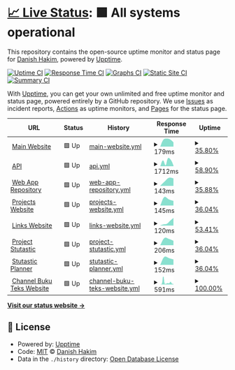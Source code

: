 # [📈 Live Status](https://status.danishplace.tech): <!--live status--> **🟩 All systems operational**

This repository contains the open-source uptime monitor and status page for [Danish Hakim](www.danishsite.me), powered by [Upptime](https://github.com/upptime/upptime).

[![Uptime CI](https://github.com/Jerit3787/status/workflows/Uptime%20CI/badge.svg)](https://github.com/Jerit3787/status/actions?query=workflow%3A%22Uptime+CI%22)
[![Response Time CI](https://github.com/Jerit3787/status/workflows/Response%20Time%20CI/badge.svg)](https://github.com/Jerit3787/status/actions?query=workflow%3A%22Response+Time+CI%22)
[![Graphs CI](https://github.com/Jerit3787/status/workflows/Graphs%20CI/badge.svg)](https://github.com/Jerit3787/status/actions?query=workflow%3A%22Graphs+CI%22)
[![Static Site CI](https://github.com/Jerit3787/status/workflows/Static%20Site%20CI/badge.svg)](https://github.com/Jerit3787/status/actions?query=workflow%3A%22Static+Site+CI%22)
[![Summary CI](https://github.com/Jerit3787/status/workflows/Summary%20CI/badge.svg)](https://github.com/Jerit3787/status/actions?query=workflow%3A%22Summary+CI%22)

With [Upptime](https://upptime.js.org), you can get your own unlimited and free uptime monitor and status page, powered entirely by a GitHub repository. We use [Issues](https://github.com/Jerit3787/status/issues) as incident reports, [Actions](https://github.com/Jerit3787/status/actions) as uptime monitors, and [Pages](https://status.danishsite.me) for the status page.

<!--start: status pages-->
<!-- This summary is generated by Upptime (https://github.com/upptime/upptime) -->
<!-- Do not edit this manually, your changes will be overwritten -->
<!-- prettier-ignore -->
| URL | Status | History | Response Time | Uptime |
| --- | ------ | ------- | ------------- | ------ |
| <img alt="" src="https://favicons.githubusercontent.com/www.danishplace.tech" height="13"> [Main Website](https://www.danishplace.tech) | 🟩 Up | [main-website.yml](https://github.com/Jerit3787/status/commits/HEAD/history/main-website.yml) | <details><summary><img alt="Response time graph" src="./graphs/main-website/response-time-week.png" height="20"> 179ms</summary><br><a href="https://status.danishplace.tech/history/main-website"><img alt="Response time 193" src="https://img.shields.io/endpoint?url=https%3A%2F%2Fraw.githubusercontent.com%2FJerit3787%2Fstatus%2FHEAD%2Fapi%2Fmain-website%2Fresponse-time.json"></a><br><a href="https://status.danishplace.tech/history/main-website"><img alt="24-hour response time 149" src="https://img.shields.io/endpoint?url=https%3A%2F%2Fraw.githubusercontent.com%2FJerit3787%2Fstatus%2FHEAD%2Fapi%2Fmain-website%2Fresponse-time-day.json"></a><br><a href="https://status.danishplace.tech/history/main-website"><img alt="7-day response time 179" src="https://img.shields.io/endpoint?url=https%3A%2F%2Fraw.githubusercontent.com%2FJerit3787%2Fstatus%2FHEAD%2Fapi%2Fmain-website%2Fresponse-time-week.json"></a><br><a href="https://status.danishplace.tech/history/main-website"><img alt="30-day response time 211" src="https://img.shields.io/endpoint?url=https%3A%2F%2Fraw.githubusercontent.com%2FJerit3787%2Fstatus%2FHEAD%2Fapi%2Fmain-website%2Fresponse-time-month.json"></a><br><a href="https://status.danishplace.tech/history/main-website"><img alt="1-year response time 193" src="https://img.shields.io/endpoint?url=https%3A%2F%2Fraw.githubusercontent.com%2FJerit3787%2Fstatus%2FHEAD%2Fapi%2Fmain-website%2Fresponse-time-year.json"></a></details> | <details><summary><a href="https://status.danishplace.tech/history/main-website">35.80%</a></summary><a href="https://status.danishplace.tech/history/main-website"><img alt="All-time uptime 89.05%" src="https://img.shields.io/endpoint?url=https%3A%2F%2Fraw.githubusercontent.com%2FJerit3787%2Fstatus%2FHEAD%2Fapi%2Fmain-website%2Fuptime.json"></a><br><a href="https://status.danishplace.tech/history/main-website"><img alt="24-hour uptime 100.00%" src="https://img.shields.io/endpoint?url=https%3A%2F%2Fraw.githubusercontent.com%2FJerit3787%2Fstatus%2FHEAD%2Fapi%2Fmain-website%2Fuptime-day.json"></a><br><a href="https://status.danishplace.tech/history/main-website"><img alt="7-day uptime 35.80%" src="https://img.shields.io/endpoint?url=https%3A%2F%2Fraw.githubusercontent.com%2FJerit3787%2Fstatus%2FHEAD%2Fapi%2Fmain-website%2Fuptime-week.json"></a><br><a href="https://status.danishplace.tech/history/main-website"><img alt="30-day uptime 59.34%" src="https://img.shields.io/endpoint?url=https%3A%2F%2Fraw.githubusercontent.com%2FJerit3787%2Fstatus%2FHEAD%2Fapi%2Fmain-website%2Fuptime-month.json"></a><br><a href="https://status.danishplace.tech/history/main-website"><img alt="1-year uptime 89.05%" src="https://img.shields.io/endpoint?url=https%3A%2F%2Fraw.githubusercontent.com%2FJerit3787%2Fstatus%2FHEAD%2Fapi%2Fmain-website%2Fuptime-year.json"></a></details>
| <img alt="" src="https://favicons.githubusercontent.com/www.danishsite.ml" height="13"> [API](https://www.danishsite.ml) | 🟩 Up | [api.yml](https://github.com/Jerit3787/status/commits/HEAD/history/api.yml) | <details><summary><img alt="Response time graph" src="./graphs/api/response-time-week.png" height="20"> 1712ms</summary><br><a href="https://status.danishplace.tech/history/api"><img alt="Response time 1036" src="https://img.shields.io/endpoint?url=https%3A%2F%2Fraw.githubusercontent.com%2FJerit3787%2Fstatus%2FHEAD%2Fapi%2Fapi%2Fresponse-time.json"></a><br><a href="https://status.danishplace.tech/history/api"><img alt="24-hour response time 428" src="https://img.shields.io/endpoint?url=https%3A%2F%2Fraw.githubusercontent.com%2FJerit3787%2Fstatus%2FHEAD%2Fapi%2Fapi%2Fresponse-time-day.json"></a><br><a href="https://status.danishplace.tech/history/api"><img alt="7-day response time 1712" src="https://img.shields.io/endpoint?url=https%3A%2F%2Fraw.githubusercontent.com%2FJerit3787%2Fstatus%2FHEAD%2Fapi%2Fapi%2Fresponse-time-week.json"></a><br><a href="https://status.danishplace.tech/history/api"><img alt="30-day response time 1387" src="https://img.shields.io/endpoint?url=https%3A%2F%2Fraw.githubusercontent.com%2FJerit3787%2Fstatus%2FHEAD%2Fapi%2Fapi%2Fresponse-time-month.json"></a><br><a href="https://status.danishplace.tech/history/api"><img alt="1-year response time 1036" src="https://img.shields.io/endpoint?url=https%3A%2F%2Fraw.githubusercontent.com%2FJerit3787%2Fstatus%2FHEAD%2Fapi%2Fapi%2Fresponse-time-year.json"></a></details> | <details><summary><a href="https://status.danishplace.tech/history/api">58.90%</a></summary><a href="https://status.danishplace.tech/history/api"><img alt="All-time uptime 95.08%" src="https://img.shields.io/endpoint?url=https%3A%2F%2Fraw.githubusercontent.com%2FJerit3787%2Fstatus%2FHEAD%2Fapi%2Fapi%2Fuptime.json"></a><br><a href="https://status.danishplace.tech/history/api"><img alt="24-hour uptime 100.00%" src="https://img.shields.io/endpoint?url=https%3A%2F%2Fraw.githubusercontent.com%2FJerit3787%2Fstatus%2FHEAD%2Fapi%2Fapi%2Fuptime-day.json"></a><br><a href="https://status.danishplace.tech/history/api"><img alt="7-day uptime 58.90%" src="https://img.shields.io/endpoint?url=https%3A%2F%2Fraw.githubusercontent.com%2FJerit3787%2Fstatus%2FHEAD%2Fapi%2Fapi%2Fuptime-week.json"></a><br><a href="https://status.danishplace.tech/history/api"><img alt="30-day uptime 90.54%" src="https://img.shields.io/endpoint?url=https%3A%2F%2Fraw.githubusercontent.com%2FJerit3787%2Fstatus%2FHEAD%2Fapi%2Fapi%2Fuptime-month.json"></a><br><a href="https://status.danishplace.tech/history/api"><img alt="1-year uptime 95.08%" src="https://img.shields.io/endpoint?url=https%3A%2F%2Fraw.githubusercontent.com%2FJerit3787%2Fstatus%2FHEAD%2Fapi%2Fapi%2Fuptime-year.json"></a></details>
| <img alt="" src="https://favicons.githubusercontent.com/app.danishplace.tech" height="13"> [Web App Repository](https://app.danishplace.tech) | 🟩 Up | [web-app-repository.yml](https://github.com/Jerit3787/status/commits/HEAD/history/web-app-repository.yml) | <details><summary><img alt="Response time graph" src="./graphs/web-app-repository/response-time-week.png" height="20"> 143ms</summary><br><a href="https://status.danishplace.tech/history/web-app-repository"><img alt="Response time 143" src="https://img.shields.io/endpoint?url=https%3A%2F%2Fraw.githubusercontent.com%2FJerit3787%2Fstatus%2FHEAD%2Fapi%2Fweb-app-repository%2Fresponse-time.json"></a><br><a href="https://status.danishplace.tech/history/web-app-repository"><img alt="24-hour response time 163" src="https://img.shields.io/endpoint?url=https%3A%2F%2Fraw.githubusercontent.com%2FJerit3787%2Fstatus%2FHEAD%2Fapi%2Fweb-app-repository%2Fresponse-time-day.json"></a><br><a href="https://status.danishplace.tech/history/web-app-repository"><img alt="7-day response time 143" src="https://img.shields.io/endpoint?url=https%3A%2F%2Fraw.githubusercontent.com%2FJerit3787%2Fstatus%2FHEAD%2Fapi%2Fweb-app-repository%2Fresponse-time-week.json"></a><br><a href="https://status.danishplace.tech/history/web-app-repository"><img alt="30-day response time 190" src="https://img.shields.io/endpoint?url=https%3A%2F%2Fraw.githubusercontent.com%2FJerit3787%2Fstatus%2FHEAD%2Fapi%2Fweb-app-repository%2Fresponse-time-month.json"></a><br><a href="https://status.danishplace.tech/history/web-app-repository"><img alt="1-year response time 143" src="https://img.shields.io/endpoint?url=https%3A%2F%2Fraw.githubusercontent.com%2FJerit3787%2Fstatus%2FHEAD%2Fapi%2Fweb-app-repository%2Fresponse-time-year.json"></a></details> | <details><summary><a href="https://status.danishplace.tech/history/web-app-repository">35.88%</a></summary><a href="https://status.danishplace.tech/history/web-app-repository"><img alt="All-time uptime 85.91%" src="https://img.shields.io/endpoint?url=https%3A%2F%2Fraw.githubusercontent.com%2FJerit3787%2Fstatus%2FHEAD%2Fapi%2Fweb-app-repository%2Fuptime.json"></a><br><a href="https://status.danishplace.tech/history/web-app-repository"><img alt="24-hour uptime 100.00%" src="https://img.shields.io/endpoint?url=https%3A%2F%2Fraw.githubusercontent.com%2FJerit3787%2Fstatus%2FHEAD%2Fapi%2Fweb-app-repository%2Fuptime-day.json"></a><br><a href="https://status.danishplace.tech/history/web-app-repository"><img alt="7-day uptime 35.88%" src="https://img.shields.io/endpoint?url=https%3A%2F%2Fraw.githubusercontent.com%2FJerit3787%2Fstatus%2FHEAD%2Fapi%2Fweb-app-repository%2Fuptime-week.json"></a><br><a href="https://status.danishplace.tech/history/web-app-repository"><img alt="30-day uptime 59.36%" src="https://img.shields.io/endpoint?url=https%3A%2F%2Fraw.githubusercontent.com%2FJerit3787%2Fstatus%2FHEAD%2Fapi%2Fweb-app-repository%2Fuptime-month.json"></a><br><a href="https://status.danishplace.tech/history/web-app-repository"><img alt="1-year uptime 85.91%" src="https://img.shields.io/endpoint?url=https%3A%2F%2Fraw.githubusercontent.com%2FJerit3787%2Fstatus%2FHEAD%2Fapi%2Fweb-app-repository%2Fuptime-year.json"></a></details>
| <img alt="" src="https://favicons.githubusercontent.com/projects.danishplace.tech" height="13"> [Projects Website](https://projects.danishplace.tech) | 🟩 Up | [projects-website.yml](https://github.com/Jerit3787/status/commits/HEAD/history/projects-website.yml) | <details><summary><img alt="Response time graph" src="./graphs/projects-website/response-time-week.png" height="20"> 145ms</summary><br><a href="https://status.danishplace.tech/history/projects-website"><img alt="Response time 144" src="https://img.shields.io/endpoint?url=https%3A%2F%2Fraw.githubusercontent.com%2FJerit3787%2Fstatus%2FHEAD%2Fapi%2Fprojects-website%2Fresponse-time.json"></a><br><a href="https://status.danishplace.tech/history/projects-website"><img alt="24-hour response time 140" src="https://img.shields.io/endpoint?url=https%3A%2F%2Fraw.githubusercontent.com%2FJerit3787%2Fstatus%2FHEAD%2Fapi%2Fprojects-website%2Fresponse-time-day.json"></a><br><a href="https://status.danishplace.tech/history/projects-website"><img alt="7-day response time 145" src="https://img.shields.io/endpoint?url=https%3A%2F%2Fraw.githubusercontent.com%2FJerit3787%2Fstatus%2FHEAD%2Fapi%2Fprojects-website%2Fresponse-time-week.json"></a><br><a href="https://status.danishplace.tech/history/projects-website"><img alt="30-day response time 242" src="https://img.shields.io/endpoint?url=https%3A%2F%2Fraw.githubusercontent.com%2FJerit3787%2Fstatus%2FHEAD%2Fapi%2Fprojects-website%2Fresponse-time-month.json"></a><br><a href="https://status.danishplace.tech/history/projects-website"><img alt="1-year response time 144" src="https://img.shields.io/endpoint?url=https%3A%2F%2Fraw.githubusercontent.com%2FJerit3787%2Fstatus%2FHEAD%2Fapi%2Fprojects-website%2Fresponse-time-year.json"></a></details> | <details><summary><a href="https://status.danishplace.tech/history/projects-website">36.04%</a></summary><a href="https://status.danishplace.tech/history/projects-website"><img alt="All-time uptime 89.06%" src="https://img.shields.io/endpoint?url=https%3A%2F%2Fraw.githubusercontent.com%2FJerit3787%2Fstatus%2FHEAD%2Fapi%2Fprojects-website%2Fuptime.json"></a><br><a href="https://status.danishplace.tech/history/projects-website"><img alt="24-hour uptime 100.00%" src="https://img.shields.io/endpoint?url=https%3A%2F%2Fraw.githubusercontent.com%2FJerit3787%2Fstatus%2FHEAD%2Fapi%2Fprojects-website%2Fuptime-day.json"></a><br><a href="https://status.danishplace.tech/history/projects-website"><img alt="7-day uptime 36.04%" src="https://img.shields.io/endpoint?url=https%3A%2F%2Fraw.githubusercontent.com%2FJerit3787%2Fstatus%2FHEAD%2Fapi%2Fprojects-website%2Fuptime-week.json"></a><br><a href="https://status.danishplace.tech/history/projects-website"><img alt="30-day uptime 59.40%" src="https://img.shields.io/endpoint?url=https%3A%2F%2Fraw.githubusercontent.com%2FJerit3787%2Fstatus%2FHEAD%2Fapi%2Fprojects-website%2Fuptime-month.json"></a><br><a href="https://status.danishplace.tech/history/projects-website"><img alt="1-year uptime 89.06%" src="https://img.shields.io/endpoint?url=https%3A%2F%2Fraw.githubusercontent.com%2FJerit3787%2Fstatus%2FHEAD%2Fapi%2Fprojects-website%2Fuptime-year.json"></a></details>
| <img alt="" src="https://favicons.githubusercontent.com/links.danishplace.tech" height="13"> [Links Website](https://links.danishplace.tech) | 🟩 Up | [links-website.yml](https://github.com/Jerit3787/status/commits/HEAD/history/links-website.yml) | <details><summary><img alt="Response time graph" src="./graphs/links-website/response-time-week.png" height="20"> 120ms</summary><br><a href="https://status.danishplace.tech/history/links-website"><img alt="Response time 130" src="https://img.shields.io/endpoint?url=https%3A%2F%2Fraw.githubusercontent.com%2FJerit3787%2Fstatus%2FHEAD%2Fapi%2Flinks-website%2Fresponse-time.json"></a><br><a href="https://status.danishplace.tech/history/links-website"><img alt="24-hour response time 167" src="https://img.shields.io/endpoint?url=https%3A%2F%2Fraw.githubusercontent.com%2FJerit3787%2Fstatus%2FHEAD%2Fapi%2Flinks-website%2Fresponse-time-day.json"></a><br><a href="https://status.danishplace.tech/history/links-website"><img alt="7-day response time 120" src="https://img.shields.io/endpoint?url=https%3A%2F%2Fraw.githubusercontent.com%2FJerit3787%2Fstatus%2FHEAD%2Fapi%2Flinks-website%2Fresponse-time-week.json"></a><br><a href="https://status.danishplace.tech/history/links-website"><img alt="30-day response time 178" src="https://img.shields.io/endpoint?url=https%3A%2F%2Fraw.githubusercontent.com%2FJerit3787%2Fstatus%2FHEAD%2Fapi%2Flinks-website%2Fresponse-time-month.json"></a><br><a href="https://status.danishplace.tech/history/links-website"><img alt="1-year response time 130" src="https://img.shields.io/endpoint?url=https%3A%2F%2Fraw.githubusercontent.com%2FJerit3787%2Fstatus%2FHEAD%2Fapi%2Flinks-website%2Fresponse-time-year.json"></a></details> | <details><summary><a href="https://status.danishplace.tech/history/links-website">53.41%</a></summary><a href="https://status.danishplace.tech/history/links-website"><img alt="All-time uptime 90.10%" src="https://img.shields.io/endpoint?url=https%3A%2F%2Fraw.githubusercontent.com%2FJerit3787%2Fstatus%2FHEAD%2Fapi%2Flinks-website%2Fuptime.json"></a><br><a href="https://status.danishplace.tech/history/links-website"><img alt="24-hour uptime 100.00%" src="https://img.shields.io/endpoint?url=https%3A%2F%2Fraw.githubusercontent.com%2FJerit3787%2Fstatus%2FHEAD%2Fapi%2Flinks-website%2Fuptime-day.json"></a><br><a href="https://status.danishplace.tech/history/links-website"><img alt="7-day uptime 53.41%" src="https://img.shields.io/endpoint?url=https%3A%2F%2Fraw.githubusercontent.com%2FJerit3787%2Fstatus%2FHEAD%2Fapi%2Flinks-website%2Fuptime-week.json"></a><br><a href="https://status.danishplace.tech/history/links-website"><img alt="30-day uptime 63.40%" src="https://img.shields.io/endpoint?url=https%3A%2F%2Fraw.githubusercontent.com%2FJerit3787%2Fstatus%2FHEAD%2Fapi%2Flinks-website%2Fuptime-month.json"></a><br><a href="https://status.danishplace.tech/history/links-website"><img alt="1-year uptime 90.10%" src="https://img.shields.io/endpoint?url=https%3A%2F%2Fraw.githubusercontent.com%2FJerit3787%2Fstatus%2FHEAD%2Fapi%2Flinks-website%2Fuptime-year.json"></a></details>
| <img alt="" src="https://favicons.githubusercontent.com/stutastic.danishplace.tech" height="13"> [Project Stutastic](https://stutastic.danishplace.tech) | 🟩 Up | [project-stutastic.yml](https://github.com/Jerit3787/status/commits/HEAD/history/project-stutastic.yml) | <details><summary><img alt="Response time graph" src="./graphs/project-stutastic/response-time-week.png" height="20"> 206ms</summary><br><a href="https://status.danishplace.tech/history/project-stutastic"><img alt="Response time 135" src="https://img.shields.io/endpoint?url=https%3A%2F%2Fraw.githubusercontent.com%2FJerit3787%2Fstatus%2FHEAD%2Fapi%2Fproject-stutastic%2Fresponse-time.json"></a><br><a href="https://status.danishplace.tech/history/project-stutastic"><img alt="24-hour response time 316" src="https://img.shields.io/endpoint?url=https%3A%2F%2Fraw.githubusercontent.com%2FJerit3787%2Fstatus%2FHEAD%2Fapi%2Fproject-stutastic%2Fresponse-time-day.json"></a><br><a href="https://status.danishplace.tech/history/project-stutastic"><img alt="7-day response time 206" src="https://img.shields.io/endpoint?url=https%3A%2F%2Fraw.githubusercontent.com%2FJerit3787%2Fstatus%2FHEAD%2Fapi%2Fproject-stutastic%2Fresponse-time-week.json"></a><br><a href="https://status.danishplace.tech/history/project-stutastic"><img alt="30-day response time 226" src="https://img.shields.io/endpoint?url=https%3A%2F%2Fraw.githubusercontent.com%2FJerit3787%2Fstatus%2FHEAD%2Fapi%2Fproject-stutastic%2Fresponse-time-month.json"></a><br><a href="https://status.danishplace.tech/history/project-stutastic"><img alt="1-year response time 135" src="https://img.shields.io/endpoint?url=https%3A%2F%2Fraw.githubusercontent.com%2FJerit3787%2Fstatus%2FHEAD%2Fapi%2Fproject-stutastic%2Fresponse-time-year.json"></a></details> | <details><summary><a href="https://status.danishplace.tech/history/project-stutastic">36.04%</a></summary><a href="https://status.danishplace.tech/history/project-stutastic"><img alt="All-time uptime 89.14%" src="https://img.shields.io/endpoint?url=https%3A%2F%2Fraw.githubusercontent.com%2FJerit3787%2Fstatus%2FHEAD%2Fapi%2Fproject-stutastic%2Fuptime.json"></a><br><a href="https://status.danishplace.tech/history/project-stutastic"><img alt="24-hour uptime 100.00%" src="https://img.shields.io/endpoint?url=https%3A%2F%2Fraw.githubusercontent.com%2FJerit3787%2Fstatus%2FHEAD%2Fapi%2Fproject-stutastic%2Fuptime-day.json"></a><br><a href="https://status.danishplace.tech/history/project-stutastic"><img alt="7-day uptime 36.04%" src="https://img.shields.io/endpoint?url=https%3A%2F%2Fraw.githubusercontent.com%2FJerit3787%2Fstatus%2FHEAD%2Fapi%2Fproject-stutastic%2Fuptime-week.json"></a><br><a href="https://status.danishplace.tech/history/project-stutastic"><img alt="30-day uptime 59.40%" src="https://img.shields.io/endpoint?url=https%3A%2F%2Fraw.githubusercontent.com%2FJerit3787%2Fstatus%2FHEAD%2Fapi%2Fproject-stutastic%2Fuptime-month.json"></a><br><a href="https://status.danishplace.tech/history/project-stutastic"><img alt="1-year uptime 89.14%" src="https://img.shields.io/endpoint?url=https%3A%2F%2Fraw.githubusercontent.com%2FJerit3787%2Fstatus%2FHEAD%2Fapi%2Fproject-stutastic%2Fuptime-year.json"></a></details>
| <img alt="" src="https://favicons.githubusercontent.com/planner.danishplace.tech" height="13"> [Stutastic Planner](https://planner.danishplace.tech) | 🟩 Up | [stutastic-planner.yml](https://github.com/Jerit3787/status/commits/HEAD/history/stutastic-planner.yml) | <details><summary><img alt="Response time graph" src="./graphs/stutastic-planner/response-time-week.png" height="20"> 152ms</summary><br><a href="https://status.danishplace.tech/history/stutastic-planner"><img alt="Response time 121" src="https://img.shields.io/endpoint?url=https%3A%2F%2Fraw.githubusercontent.com%2FJerit3787%2Fstatus%2FHEAD%2Fapi%2Fstutastic-planner%2Fresponse-time.json"></a><br><a href="https://status.danishplace.tech/history/stutastic-planner"><img alt="24-hour response time 149" src="https://img.shields.io/endpoint?url=https%3A%2F%2Fraw.githubusercontent.com%2FJerit3787%2Fstatus%2FHEAD%2Fapi%2Fstutastic-planner%2Fresponse-time-day.json"></a><br><a href="https://status.danishplace.tech/history/stutastic-planner"><img alt="7-day response time 152" src="https://img.shields.io/endpoint?url=https%3A%2F%2Fraw.githubusercontent.com%2FJerit3787%2Fstatus%2FHEAD%2Fapi%2Fstutastic-planner%2Fresponse-time-week.json"></a><br><a href="https://status.danishplace.tech/history/stutastic-planner"><img alt="30-day response time 161" src="https://img.shields.io/endpoint?url=https%3A%2F%2Fraw.githubusercontent.com%2FJerit3787%2Fstatus%2FHEAD%2Fapi%2Fstutastic-planner%2Fresponse-time-month.json"></a><br><a href="https://status.danishplace.tech/history/stutastic-planner"><img alt="1-year response time 121" src="https://img.shields.io/endpoint?url=https%3A%2F%2Fraw.githubusercontent.com%2FJerit3787%2Fstatus%2FHEAD%2Fapi%2Fstutastic-planner%2Fresponse-time-year.json"></a></details> | <details><summary><a href="https://status.danishplace.tech/history/stutastic-planner">36.04%</a></summary><a href="https://status.danishplace.tech/history/stutastic-planner"><img alt="All-time uptime 89.10%" src="https://img.shields.io/endpoint?url=https%3A%2F%2Fraw.githubusercontent.com%2FJerit3787%2Fstatus%2FHEAD%2Fapi%2Fstutastic-planner%2Fuptime.json"></a><br><a href="https://status.danishplace.tech/history/stutastic-planner"><img alt="24-hour uptime 100.00%" src="https://img.shields.io/endpoint?url=https%3A%2F%2Fraw.githubusercontent.com%2FJerit3787%2Fstatus%2FHEAD%2Fapi%2Fstutastic-planner%2Fuptime-day.json"></a><br><a href="https://status.danishplace.tech/history/stutastic-planner"><img alt="7-day uptime 36.04%" src="https://img.shields.io/endpoint?url=https%3A%2F%2Fraw.githubusercontent.com%2FJerit3787%2Fstatus%2FHEAD%2Fapi%2Fstutastic-planner%2Fuptime-week.json"></a><br><a href="https://status.danishplace.tech/history/stutastic-planner"><img alt="30-day uptime 59.40%" src="https://img.shields.io/endpoint?url=https%3A%2F%2Fraw.githubusercontent.com%2FJerit3787%2Fstatus%2FHEAD%2Fapi%2Fstutastic-planner%2Fuptime-month.json"></a><br><a href="https://status.danishplace.tech/history/stutastic-planner"><img alt="1-year uptime 89.10%" src="https://img.shields.io/endpoint?url=https%3A%2F%2Fraw.githubusercontent.com%2FJerit3787%2Fstatus%2FHEAD%2Fapi%2Fstutastic-planner%2Fuptime-year.json"></a></details>
| <img alt="" src="https://favicons.githubusercontent.com/www.channelbukuteks.ml" height="13"> [Channel Buku Teks Website](https://www.channelbukuteks.ml) | 🟩 Up | [channel-buku-teks-website.yml](https://github.com/Jerit3787/status/commits/HEAD/history/channel-buku-teks-website.yml) | <details><summary><img alt="Response time graph" src="./graphs/channel-buku-teks-website/response-time-week.png" height="20"> 591ms</summary><br><a href="https://status.danishplace.tech/history/channel-buku-teks-website"><img alt="Response time 493" src="https://img.shields.io/endpoint?url=https%3A%2F%2Fraw.githubusercontent.com%2FJerit3787%2Fstatus%2FHEAD%2Fapi%2Fchannel-buku-teks-website%2Fresponse-time.json"></a><br><a href="https://status.danishplace.tech/history/channel-buku-teks-website"><img alt="24-hour response time 145" src="https://img.shields.io/endpoint?url=https%3A%2F%2Fraw.githubusercontent.com%2FJerit3787%2Fstatus%2FHEAD%2Fapi%2Fchannel-buku-teks-website%2Fresponse-time-day.json"></a><br><a href="https://status.danishplace.tech/history/channel-buku-teks-website"><img alt="7-day response time 591" src="https://img.shields.io/endpoint?url=https%3A%2F%2Fraw.githubusercontent.com%2FJerit3787%2Fstatus%2FHEAD%2Fapi%2Fchannel-buku-teks-website%2Fresponse-time-week.json"></a><br><a href="https://status.danishplace.tech/history/channel-buku-teks-website"><img alt="30-day response time 602" src="https://img.shields.io/endpoint?url=https%3A%2F%2Fraw.githubusercontent.com%2FJerit3787%2Fstatus%2FHEAD%2Fapi%2Fchannel-buku-teks-website%2Fresponse-time-month.json"></a><br><a href="https://status.danishplace.tech/history/channel-buku-teks-website"><img alt="1-year response time 493" src="https://img.shields.io/endpoint?url=https%3A%2F%2Fraw.githubusercontent.com%2FJerit3787%2Fstatus%2FHEAD%2Fapi%2Fchannel-buku-teks-website%2Fresponse-time-year.json"></a></details> | <details><summary><a href="https://status.danishplace.tech/history/channel-buku-teks-website">100.00%</a></summary><a href="https://status.danishplace.tech/history/channel-buku-teks-website"><img alt="All-time uptime 99.09%" src="https://img.shields.io/endpoint?url=https%3A%2F%2Fraw.githubusercontent.com%2FJerit3787%2Fstatus%2FHEAD%2Fapi%2Fchannel-buku-teks-website%2Fuptime.json"></a><br><a href="https://status.danishplace.tech/history/channel-buku-teks-website"><img alt="24-hour uptime 100.00%" src="https://img.shields.io/endpoint?url=https%3A%2F%2Fraw.githubusercontent.com%2FJerit3787%2Fstatus%2FHEAD%2Fapi%2Fchannel-buku-teks-website%2Fuptime-day.json"></a><br><a href="https://status.danishplace.tech/history/channel-buku-teks-website"><img alt="7-day uptime 100.00%" src="https://img.shields.io/endpoint?url=https%3A%2F%2Fraw.githubusercontent.com%2FJerit3787%2Fstatus%2FHEAD%2Fapi%2Fchannel-buku-teks-website%2Fuptime-week.json"></a><br><a href="https://status.danishplace.tech/history/channel-buku-teks-website"><img alt="30-day uptime 100.00%" src="https://img.shields.io/endpoint?url=https%3A%2F%2Fraw.githubusercontent.com%2FJerit3787%2Fstatus%2FHEAD%2Fapi%2Fchannel-buku-teks-website%2Fuptime-month.json"></a><br><a href="https://status.danishplace.tech/history/channel-buku-teks-website"><img alt="1-year uptime 99.09%" src="https://img.shields.io/endpoint?url=https%3A%2F%2Fraw.githubusercontent.com%2FJerit3787%2Fstatus%2FHEAD%2Fapi%2Fchannel-buku-teks-website%2Fuptime-year.json"></a></details>

<!--end: status pages-->

[**Visit our status website →**](https://status.danishplace.tech)

## 📄 License

- Powered by: [Upptime](https://github.com/upptime/upptime)
- Code: [MIT](./LICENSE) © [Danish Hakim](www.danishsite.me)
- Data in the `./history` directory: [Open Database License](https://opendatacommons.org/licenses/odbl/1-0/)

